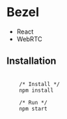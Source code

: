 # Bezel

- React
- WebRTC

## Installation
<pre>
  <code>
    /* Install */
    npm install
    
    /* Run */
    npm start
  </code>
</pre>